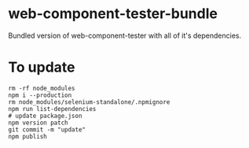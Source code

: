 # web-component-tester-bundle

Bundled version of web-component-tester with all of it's dependencies.

# To update
	
	rm -rf node_modules
	npm i --production
	rm node_modules/selenium-standalone/.npmignore
	npm run list-dependencies
	# update package.json
	npm version patch
	git commit -m "update"
	npm publish

